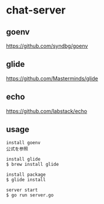 # chat-server

## goenv

https://github.com/syndbg/goenv

## glide

https://github.com/Masterminds/glide

## echo

https://github.com/labstack/echo

## usage

```
install goenv
公式を参照

install glide
$ brew install glide

install package
$ glide install

server start
$ go run server.go
```
